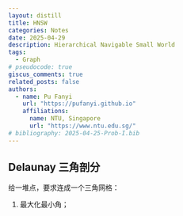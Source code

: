 ```yaml
---
layout: distill
title: HNSW
categories: Notes
date: 2025-04-29
description: Hierarchical Navigable Small World
tags:
  - Graph
# pseudocode: true
giscus_comments: true
related_posts: false
authors:
  - name: Pu Fanyi
    url: "https://pufanyi.github.io"
    affiliations:
      name: NTU, Singapore
      url: "https://www.ntu.edu.sg/"
# bibliography: 2025-04-25-Prob-I.bib
---
```


## Delaunay 三角剖分

给一堆点，要求连成一个三角网格：

1. 最大化最小角；
